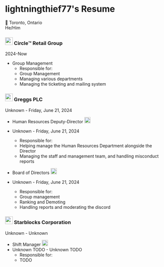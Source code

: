 # lightningthief77's Resume
🍁 Toronto, Ontario  
He/Him

### <img src="https://github.com/lightningthief77/lightning-resume/assets/131876425/80549d67-b58f-4ec0-9ebe-4300e98b70e2" width="25" height="25"> Circle™️ Retail Group
2024-Now  

* Group Management
  * Responsible for:
  * Group Management
  * Managing various departments
  * Managing the ticketing and mailing system

### <img src="https://github.com/lightningthief77/lightning-resume/assets/131876425/a0a1de31-d663-4556-9f4a-5bd316057d7c" width="25" height="25"> Greggs PLC
Unknown - Friday, June 21, 2024  

* Human Resources Deputy-Director <img src="https://github.com/lightningthief77/lightning-resume/assets/131876425/016c09e0-2d44-4ee9-9f61-e400c00a9a67" width="20" height="20">
* Unknown - Friday, June 21, 2024
  * Responsible for:
  * Helping manage the Human Resources Department alongside the Director
  * Managing the staff and management team, and handling misconduct reports


* Board of Directors <img src="https://github.com/lightningthief77/lightning-resume/assets/131876425/016c09e0-2d44-4ee9-9f61-e400c00a9a67" width="20" height="20">
* Unknown - Friday, June 21, 2024
  * Responsible for:
  * Group management
  * Ranking and Demoting
  * Handling reports and moderating the discord

### <img src="https://github.com/lightningthief77/lightning-resume/assets/131876425/d6d9e0df-ac68-466b-9d27-468ddb3b316c" width="25" height="25"> Starblocks Corporation
Unknown - Unknown  

* Shift Manager <img src="https://github.com/lightningthief77/lightning-resume/assets/131876425/d0537104-ed7a-4314-bbb8-329711fed557" width="20" height="20">
* Unknown TODO - Unknown TODO
  * Responsible for:
  * TODO
